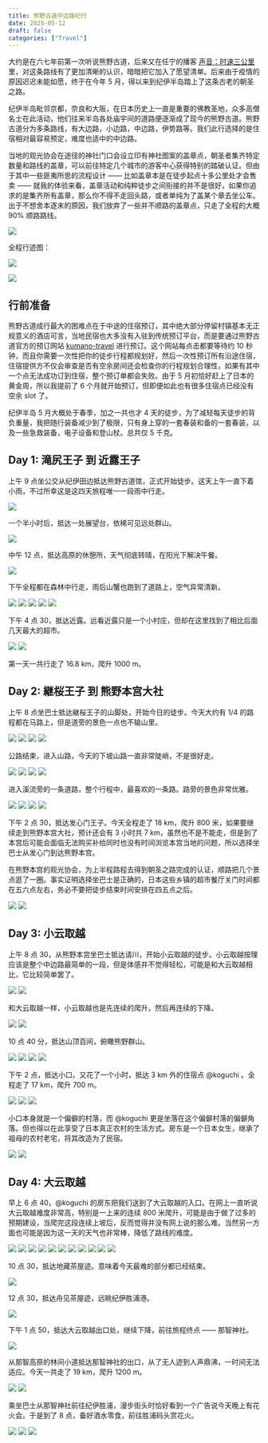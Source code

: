 ```yaml
---
title: 熊野古道中边路纪行
date: 2025-05-12
draft: false
categories: ["Travel"]
---
```


大约是在六七年前第一次听说熊野古道，后来又在任宁的播客 [声音：时速三公里](https://podcast.weareones.com/episodes/118) 里，对这条路线有了更加清晰的认识，暗暗把它加入了愿望清单。后来由于疫情的原因迟迟未能如愿，终于在今年 5 月，得以来到纪伊半岛踏上了这条古老的朝圣之路。

纪伊半岛毗邻京都，奈良和大阪，在日本历史上一直是重要的佛教圣地，众多高僧名士在此活动，他们往来半岛各处庙宇间的道路便逐渐成了现今的熊野古道。熊野古道分为多条路线，有大边路，小边路，中边路，伊势路等。我们此行选择的是住宿相对最容易预定，难度也适中的中边路。

当地的观光协会在途径的神社门口会设立印有神社图案的盖章点，朝圣者集齐特定数量和路线的盖章，可以前往特定几个城市的游客中心获得特别的踏破认证。但由于其中一些匪夷所思的流程设计 —— 比如盖章本是在徒步起点十多公里处才会售卖 —— 就我的体验来看，盖章活动和纯粹徒步之间衔接的并不是很好，如果你追求的是集齐所有盖章，那么你不得不走回头路，或者单纯为了盖某个章去坐公车。出于不想舍本逐末的原因，我们放弃了一些并不顺路的盖章点，只走了全程的大概 90% 顺路路线。

![](../../images/kumano/map.png)

全程行迹图：

![](../../images/kumano/route.png)

![](../../images/kumano/stamp.jpeg)

## 行前准备

熊野古道成行最大的困难点在于中途的住宿预订，其中绝大部分停留村镇基本无正规意义的酒店可言，当地民宿也大多没有入驻到传统预订平台，而是要通过熊野古道官方的预订网站 [kumano-travel](www.kumano-travel.com) 进行预订。这个网站每点击都要等待约 10 秒钟，而且你需要一次性把你的徒步行程都规划好，然后一次性预订所有沿途住宿，住宿提供方不仅会审查是否有空余房间还会检查你的行程规划合理性，如果有其中一个点无法成功订到住宿，整个预订单都会失败。由于 5 月初恰好赶上了日本的黄金周，所以我提前了 6 个月就开始预订，但即便如此也有很多住宿点已经没有空余 slot 了。

纪伊半岛 5 月大概处于春季，加之一共也才 4 天的徒步，为了减轻每天徒步的背负重量，我把随行装备减少到了极限，只有身上穿的一套春装和备的一套春装，以及一些急救装备，电子设备和登山杖。总共仅 5 千克。

## Day 1: 滝尻王子 到 近露王子

上午 9 点坐公交从纪伊田边抵达熊野古道馆，正式开始徒步。这天上午一直下着小雨，不过所幸这是这四天旅程唯一一段雨中行走。

![](../../images/kumano/day1/kumano-1.jpeg)

一个半小时后，抵达一处展望台，依稀可见远处群山。

![](../../images/kumano/day1/kumano-2.jpeg)

中午 12 点，抵达高原的休憩所，天气彻底转晴，在阳光下解决午餐。

![](../../images/kumano/day1/kumano-3.jpeg)

下午全程都在森林中行走，雨后山蟹也跑到了道路上，空气异常清新。

![](../../images/kumano/day1/kumano-4.jpeg)
![](../../images/kumano/day1/kumano-5.jpeg)
![](../../images/kumano/day1/kumano-6.jpeg)
![](../../images/kumano/day1/kumano-7.jpeg)
![](../../images/kumano/day1/kumano-8.jpeg)

下午 4 点 30，抵达近露。远看近露只是一个小村庄，但却在这里找到了相比后面几天最大的超市。

![](../../images/kumano/day1/kumano-9.jpeg)
![](../../images/kumano/day1/kumano-10.jpeg)

第一天一共行走了 16.8 km，爬升 1000 m。

## Day 2: 継桜王子 到 熊野本宫大社

上午 8 点坐巴士抵达継桜王子的山脚处，开始今日的徒步。今天大约有 1/4 的路程都在马路上，但是道旁的景色一点也不输山里。

![](../../images/kumano/day2/kumano-1.jpeg)
![](../../images/kumano/day2/kumano-2.jpeg)
![](../../images/kumano/day2/kumano-3.jpeg)
![](../../images/kumano/day2/kumano-4.jpeg)

公路结束，进入山路，今天的下坡山路一直非常陡峭，不是很好走。

![](../../images/kumano/day2/kumano-5.jpeg)
![](../../images/kumano/day2/kumano-6.jpeg)
![](../../images/kumano/day2/kumano-7.jpeg)
![](../../images/kumano/day2/kumano-8.jpeg)

进入溪流旁的一条道路，整个行程中，最喜欢的一条路。路旁的景色非常优雅。

![](../../images/kumano/day2/kumano-9.jpeg)
![](../../images/kumano/day2/kumano-10.jpeg)
![](../../images/kumano/day2/kumano-11.jpeg)
![](../../images/kumano/day2/kumano-12.jpeg)

下午 2 点 30，抵达发心门王子。今天全程走了 18 km，爬升 800 米，如果要继续走到熊野本宫大社，预计还会有 3 小时共 7 km，虽然也不是不能走，但是到了本宫后可能会面临无法购买补给同时也没有时间浏览本宫当地的问题，所以选择坐巴士从发心门到达熊野本宫。

在熊野本宫的观光协会，为上半程路程去得到朝圣之路完成的认证，顺路把几个景点逛了一圈。事实证明选择坐巴士是正确的，日本这些乡镇的超市餐厅关门时间都在五六点左右，务必不要把徒步结束时间安排在四五点之后。

![](../../images/kumano/day2/kumano-13.jpeg)
![](../../images/kumano/day2/kumano-14.jpeg)

## Day 3: 小云取越

上午 8 点 30，从熊野本宫坐巴士抵达请川，开始小云取越的徒步。小云取越按理应该是整个中边路最简单的一段，但是体感并不觉得轻松，可能是和大云取越相比，它比较简单罢了。

![](../../images/kumano/day3/kumano-1.jpeg)
![](../../images/kumano/day3/kumano-2.jpeg)

和大云取越一样，小云取越也是先连续的爬升，然后再连续的下降。

![](../../images/kumano/day3/kumano-3.jpeg)
![](../../images/kumano/day3/kumano-4.jpeg)

10 点 40 分，抵达山顶百间，俯瞰熊野群山。

![](../../images/kumano/day3/kumano-5.jpeg)
![](../../images/kumano/day3/kumano-6.jpeg)
![](../../images/kumano/day3/kumano-7.jpeg)
![](../../images/kumano/day3/kumano-8.jpeg)

下午 2 点，抵达小口。又花了一个小时，抵达 3 km 外的住宿点 @koguchi 。全程走了 17 km，爬升 700 m。

![](../../images/kumano/day3/kumano-9.jpeg)
![](../../images/kumano/day3/kumano-10.jpeg)
![](../../images/kumano/day3/kumano-11.jpeg)

小口本身就是一个偏僻的村落，而 @koguchi 更是坐落在这个偏僻村落的偏僻角落。但也得以在此享受了日本真正农村的生活方式。房东是一个日本女生，继承了祖母的农村老宅，将其改造为了民宿。

![](../../images/kumano/day3/kumano-12.jpeg)
![](../../images/kumano/day3/kumano-13.jpeg)

## Day 4: 大云取越

早上 6 点 40，@koguchi 的房东把我们送到了大云取越的入口。在网上一直听说大云取越难度非常高，特别是一上来的连续 800 米爬升，可能是由于做了过多的预期建设，当爬完这段连续上坡后，反而觉得并没有网上说的那么难。当然另一方面也可能是因为这一天的天气也非常棒，降低了路线的难度。

![](../../images/kumano/day4/kumano-1.jpeg)
![](../../images/kumano/day4/kumano-2.jpeg)
![](../../images/kumano/day4/kumano-3.jpeg)
![](../../images/kumano/day4/kumano-4.jpeg)
![](../../images/kumano/day4/kumano-5.jpeg)
![](../../images/kumano/day4/kumano-6.jpeg)
![](../../images/kumano/day4/kumano-7.jpeg)
![](../../images/kumano/day4/kumano-8.jpeg)
![](../../images/kumano/day4/kumano-9.jpeg)
![](../../images/kumano/day4/kumano-10.jpeg)
![](../../images/kumano/day4/kumano-11.jpeg)

10 点 30，抵达地藏茶屋迹。意味着今天最难的部分都已经结束。

![](../../images/kumano/day4/kumano-12.jpeg)

12 点 30，抵达舟见茶屋迹，远眺纪伊胜浦港。

![](../../images/kumano/day4/kumano-13.jpeg)

下午 1 点 50，抵达大云取越出口处，继续下降，前往旅程终点 —— 那智神社。

![](../../images/kumano/day4/kumano-14.jpeg)

从那智高原的林间小道抵达那智神社的出口，从了无人迹到人声鼎沸，一时间无法适应。今天一共走了 19 km，爬升 1200 m。

![](../../images/kumano/day4/kumano-15.jpeg)
![](../../images/kumano/day4/kumano-16.jpeg)

乘坐巴士从那智神社前往纪伊胜浦，漫步街头时恰好看到一个广告说今天晚上有花火会。于是到了 8 点，备好酒水零食，前往胜浦码头赏花火。

![](../../images/kumano/day4/kumano-17.jpeg)
![](../../images/kumano/day4/kumano-18.jpeg)
![](../../images/kumano/day4/kumano-19.jpeg)
